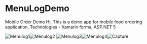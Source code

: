 # MenuLogDemo
Mobile Order Demo
Hi, This is a demo app for mobile food ordering application.
Technologies - Xamarin forms, ASP.NET 5

![Menulog1](https://user-images.githubusercontent.com/64683032/113108396-ad738480-9250-11eb-891b-72cc363b6fe0.PNG)![Menulog2](https://user-images.githubusercontent.com/64683032/113108410-b19fa200-9250-11eb-9b38-f998b532cfef.PNG)
![Menulog3](https://user-images.githubusercontent.com/64683032/113108424-b49a9280-9250-11eb-950d-64e57954fb97.PNG)![Menulog4](https://user-images.githubusercontent.com/64683032/113108431-b5cbbf80-9250-11eb-8e74-a84edc1387bc.PNG)![Capture](https://user-images.githubusercontent.com/64683032/114163505-9c6ff500-996d-11eb-9abf-a794fb43208f.PNG)
